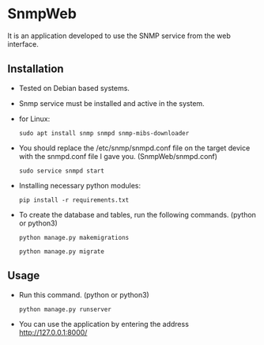 # SnmpWeb

It is an application developed to use the SNMP service from the web interface. 

## Installation

- Tested on Debian based systems.

- Snmp service must be installed and active in the system. 

- for Linux:

  `sudo apt install snmp snmpd snmp-mibs-downloader`

- You should replace the /etc/snmp/snmpd.conf file on the target device with the snmpd.conf file I gave you. (SnmpWeb/snmpd.conf) 

  `sudo service snmpd start`

- Installing necessary python modules: 

  `pip install -r requirements.txt`

- To create the database and tables, run the following commands. (python or python3) 

  `python manage.py makemigrations`

  `python manage.py migrate`

## Usage
- Run this command. (python or python3) 

  `python manage.py runserver`

- You can use the application by entering the address http://127.0.0.1:8000/
